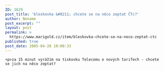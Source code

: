 ```yaml
---
ID: 1629
post_title: 'bleskovka &#8211; chcete se na něco zeptat ČTc?'
author: Noname
post_excerpt: ""
layout: post
permalink: >
  https://www.marigold.cz/item/bleskovka-chcete-se-na-neco-zeptat-ctc
published: true
post_date: 2005-04-28 10:00:33
---
```

	<p>za 15 minut vyrážím na tiskovku Telecomu o nových tarifech - chcete se jich na něco zeptat?
</p>